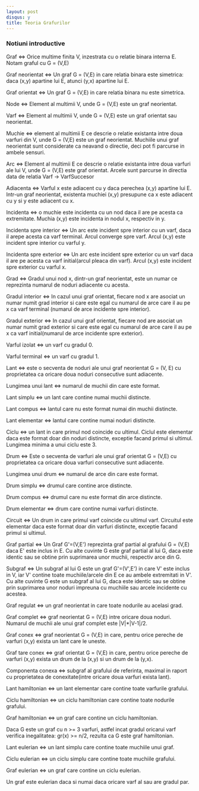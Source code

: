 ```yaml
---
layout: post
disqus: y
title: Teoria Grafurilor
---
```


### Notiuni introductive

Graf <=> Orice multime finita V, inzestrata cu o relatie binara interna E. Notam graful cu G = (V,E)

Graf neorientat <=> Un graf G = (V,E) in care relatia binara este simetrica:
daca (x,y) apartine lui E, atunci (y,x) apartine lui E.

Graf orientat <=> Un graf G = (V,E) in care relatia binara nu este simetrica.

Node <=> Element al multimii V, unde G = (V,E) este un graf neorientat.

Varf <=> Element al multimii V, unde G = (V,E) este un graf orientat sau neorientat.

Muchie <=> element al multimii E ce descrie o relatie existanta intre doua varfuri din V, unde G = (V,E) este un graf neorientat.
Muchiile unui graf neorientat sunt considerate ca neavand o directie, deci pot fi parcurse in ambele sensuri.

Arc <=> Element al multimii E ce descrie o relatie existanta intre doua varfuri ale lui V, unde G = (V,E) este graf orientat. Arcele sunt parcurse in directia data de relatia Varf -> VarfSuccesor

Adiacenta <=> Varful x este adiacent cu y daca perechea (x,y) apartine lui E. Intr-un graf neorientat, existenta muchiei (x,y) presupune ca x este adiacent cu y si y este adiacent cu x.

Incidenta <=> o muchie este incidenta cu un nod daca il are pe acesta ca extremitate. Muchia (x,y) este incidenta in nodul x, respectiv in y.

Incidenta spre interior <=> Un arc este incident spre interior cu un varf, daca il arepe acesta ca varf terminal. Arcul converge spre varf. Arcul (x,y) este incident spre interior cu varful y.

Incidenta spre exterior <=> Un arc este incident spre exterior cu un varf daca il are pe acesta ca varf initial(arcul pleaca din varf). Arcul (x,y) este incident spre exterior cu varful x.

Grad <=> Gradul unui nod x, dintr-un graf neorientat, este un numar ce reprezinta numarul de noduri adiacente cu acesta.

Gradul interior <=> In cazul unui graf orientat, fiecare nod x are asociat un numar numit grad interior si care este egal cu numarul de arce care il au pe x ca varf terminal (numarul de arce incidente spre interior).

Gradul exterior <=> In cazul unui graf orientat, fiecare nod are asociat un numar numit grad exterior si care este egal cu numarul de arce care il au pe x ca varf initial(numarul de arce incidente spre exterior).

Varful izolat <=> un varf cu gradul 0.

Varful terminal <=> un varf cu gradul 1.

Lant <=> este o secventa de noduri ale unui graf neorientat G = (V, E) cu proprietatea ca oricare doua noduri consecutive sunt adiacente.

Lungimea unui lant <=> numarul de muchii din care este format.

Lant simplu <=> un lant care contine numai muchii distincte.

Lant compus <=> lantul care nu este format numai din muchii distincte.

Lant elementar <=> lantul care contine numai noduri distincte.

Ciclu <=> un lant in care primul nod coincide cu ultimul. Ciclul este elementar daca este format doar din noduri distincte, exceptie facand primul si ultimul. Lungimea minima a unui ciclu este 3.

Drum <=> Este o secventa de varfuri ale unui graf orientat G = (V,E) cu proprietatea ca oricare doua varfuri consecutive sunt adiacente.

Lungimea unui drum <=> numarul de arce din care este format.

Drum simplu <=> drumul care contine arce distincte.

Drum compus <=> drumul care nu este format din arce distincte.

Drum elementar <=> drum care contine numai varfuri distincte.

Circuit <=> Un drum in care primul varf coincide cu ultimul varf. Circuitul este elementar daca este format doar din varfuri distincte, exceptie facand primul si ultimul.

Graf partial <=> Un Graf G'=(V,E') reprezinta graf partial al grafului G = (V,E) daca E' este inclus in E. Cu alte cuvinte G este graf partial al lui G, daca este identic sau se obtine prin suprimarea unor muchii, respectiv arce din G.

Subgraf <=> Un subgraf al lui G este un graf G'=(V',E') in care V' este inclus in V, iar V' contine toate muchiile/arcele din E ce au ambele extremitati in V'. Cu alte cuvinte G este un subgraf al lui G, daca este identic sau se obtine prin suprimarea unor noduri impreuna cu muchiile sau arcele incidente cu acestea.

Graf regulat <=> un graf neorientat in care toate nodurile au acelasi grad.

Graf complet <=> graf neorientat G = (V,E) intre oricare doua noduri. Numarul de muchii ale unui graf complet este |V|*|V-1|/2.

Graf conex <=> graf neorientat G = (V,E) in care, pentru orice pereche de varfuri (x,y) exista un lant care le uneste.

Graf tare conex <=> graf orientat G = (V,E) in care, pentru orice pereche de varfuri (x,y) exista un drum de la (x,y) si un drum de la (y,x).

Componenta conexa <=> subgraf al grafului de referinta, maximal in raport cu proprietatea de conexitate(intre oricare doua varfuri exista lant).

Lant hamiltonian <=>  un lant elementar care contine toate varfurile grafului.

Ciclu hamiltonian <=> un ciclu hamiltonian care contine toate nodurile grafului.

Graf hamiltonian <=> un graf care contine un ciclu hamiltonian.

Daca G este un graf cu n >= 3 varfuri, astfel incat gradul oricarui varf verifica inegalitatea: gr(x) >= n/2, rezulta ca G este graf hamiltonian.

Lant eulerian <=> un lant simplu care contine toate muchiile unui graf.

Ciclu eulerian <=> un ciclu simplu care contine toate muchiile grafului.

Graf eulerian <=> un graf care contine un ciclu eulerian.

Un graf este eulerian daca si numai daca oricare varf al sau are gradul par.
